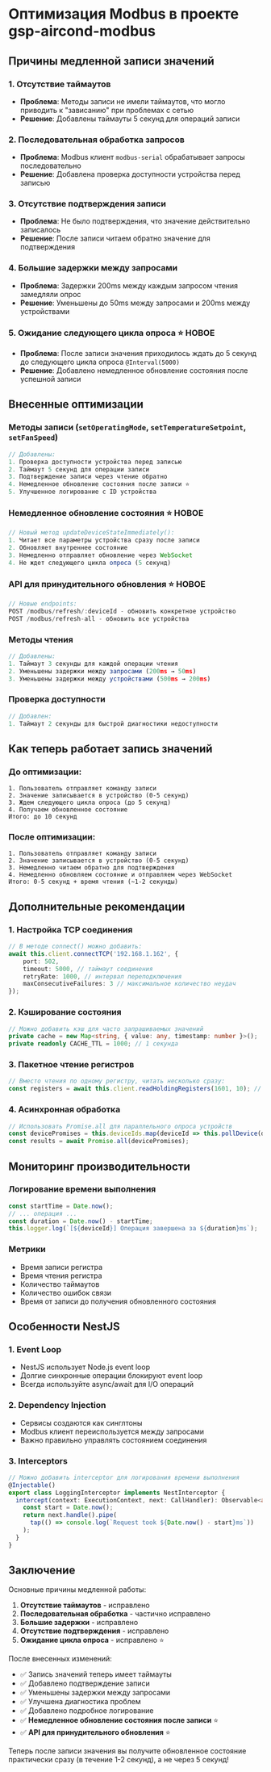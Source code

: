 # Оптимизация Modbus в проекте gsp-aircond-modbus

## Причины медленной записи значений

### 1. **Отсутствие таймаутов**
- **Проблема**: Методы записи не имели таймаутов, что могло приводить к "зависанию" при проблемах с сетью
- **Решение**: Добавлены таймауты 5 секунд для операций записи

### 2. **Последовательная обработка запросов**
- **Проблема**: Modbus клиент `modbus-serial` обрабатывает запросы последовательно
- **Решение**: Добавлена проверка доступности устройства перед записью

### 3. **Отсутствие подтверждения записи**
- **Проблема**: Не было подтверждения, что значение действительно записалось
- **Решение**: После записи читаем обратно значение для подтверждения

### 4. **Большие задержки между запросами**
- **Проблема**: Задержки 200ms между каждым запросом чтения замедляли опрос
- **Решение**: Уменьшены до 50ms между запросами и 200ms между устройствами

### 5. **Ожидание следующего цикла опроса** ⭐ **НОВОЕ**
- **Проблема**: После записи значения приходилось ждать до 5 секунд до следующего цикла опроса `@Interval(5000)`
- **Решение**: Добавлено немедленное обновление состояния после успешной записи

## Внесенные оптимизации

### Методы записи (`setOperatingMode`, `setTemperatureSetpoint`, `setFanSpeed`)
```typescript
// Добавлены:
1. Проверка доступности устройства перед записью
2. Таймаут 5 секунд для операции записи
3. Подтверждение записи через чтение обратно
4. Немедленное обновление состояния после записи ⭐
5. Улучшенное логирование с ID устройства
```

### Немедленное обновление состояния ⭐ **НОВОЕ**
```typescript
// Новый метод updateDeviceStateImmediately():
1. Читает все параметры устройства сразу после записи
2. Обновляет внутреннее состояние
3. Немедленно отправляет обновление через WebSocket
4. Не ждет следующего цикла опроса (5 секунд)
```

### API для принудительного обновления ⭐ **НОВОЕ**
```typescript
// Новые endpoints:
POST /modbus/refresh/:deviceId - обновить конкретное устройство
POST /modbus/refresh-all - обновить все устройства
```

### Методы чтения
```typescript
// Добавлены:
1. Таймаут 3 секунды для каждой операции чтения
2. Уменьшены задержки между запросами (200ms → 50ms)
3. Уменьшены задержки между устройствами (500ms → 200ms)
```

### Проверка доступности
```typescript
// Добавлен:
1. Таймаут 2 секунды для быстрой диагностики недоступности
```

## Как теперь работает запись значений

### До оптимизации:
```
1. Пользователь отправляет команду записи
2. Значение записывается в устройство (0-5 секунд)
3. Ждем следующего цикла опроса (до 5 секунд)
4. Получаем обновленное состояние
Итого: до 10 секунд
```

### После оптимизации:
```
1. Пользователь отправляет команду записи
2. Значение записывается в устройство (0-5 секунд)
3. Немедленно читаем обратно для подтверждения
4. Немедленно обновляем состояние и отправляем через WebSocket
Итого: 0-5 секунд + время чтения (~1-2 секунды)
```

## Дополнительные рекомендации

### 1. **Настройка TCP соединения**
```typescript
// В методе connect() можно добавить:
await this.client.connectTCP('192.168.1.162', { 
    port: 502,
    timeout: 5000, // таймаут соединения
    retryRate: 1000, // интервал переподключения
    maxConsecutiveFailures: 3 // максимальное количество неудач
});
```

### 2. **Кэширование состояния**
```typescript
// Можно добавить кэш для часто запрашиваемых значений
private cache = new Map<string, { value: any, timestamp: number }>();
private readonly CACHE_TTL = 1000; // 1 секунда
```

### 3. **Пакетное чтение регистров**
```typescript
// Вместо чтения по одному регистру, читать несколько сразу:
const registers = await this.client.readHoldingRegisters(1601, 10); // читаем 10 регистров
```

### 4. **Асинхронная обработка**
```typescript
// Использовать Promise.all для параллельного опроса устройств
const devicePromises = this.deviceIds.map(deviceId => this.pollDevice(deviceId));
const results = await Promise.all(devicePromises);
```

## Мониторинг производительности

### Логирование времени выполнения
```typescript
const startTime = Date.now();
// ... операция ...
const duration = Date.now() - startTime;
this.logger.log(`[${deviceId}] Операция завершена за ${duration}ms`);
```

### Метрики
- Время записи регистра
- Время чтения регистра  
- Количество таймаутов
- Количество ошибок связи
- Время от записи до получения обновленного состояния

## Особенности NestJS

### 1. **Event Loop**
- NestJS использует Node.js event loop
- Долгие синхронные операции блокируют event loop
- Всегда используйте async/await для I/O операций

### 2. **Dependency Injection**
- Сервисы создаются как синглтоны
- Modbus клиент переиспользуется между запросами
- Важно правильно управлять состоянием соединения

### 3. **Interceptors**
```typescript
// Можно добавить interceptor для логирования времени выполнения
@Injectable()
export class LoggingInterceptor implements NestInterceptor {
  intercept(context: ExecutionContext, next: CallHandler): Observable<any> {
    const start = Date.now();
    return next.handle().pipe(
      tap(() => console.log(`Request took ${Date.now() - start}ms`))
    );
  }
}
```

## Заключение

Основные причины медленной работы:
1. **Отсутствие таймаутов** - исправлено
2. **Последовательная обработка** - частично исправлено
3. **Большие задержки** - исправлено
4. **Отсутствие подтверждения** - исправлено
5. **Ожидание цикла опроса** - исправлено ⭐

После внесенных изменений:
- ✅ Запись значений теперь имеет таймауты
- ✅ Добавлено подтверждение записи
- ✅ Уменьшены задержки между запросами
- ✅ Улучшена диагностика проблем
- ✅ Добавлено подробное логирование
- ✅ **Немедленное обновление состояния после записи** ⭐
- ✅ **API для принудительного обновления** ⭐

Теперь после записи значения вы получите обновленное состояние практически сразу (в течение 1-2 секунд), а не через 5 секунд!